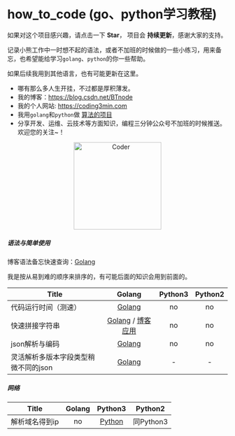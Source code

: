 # how_to_code (go、python学习教程)

如果对这个项目感兴趣，请点击一下 **Star**， 项目会 **持续更新**，感谢大家的支持。

记录小熊工作中一时想不起的语法，或者不加班的时候做的一些小练习，用来备忘，也希望能给学习`golang`、`python`的你一些帮助。

如果后续我用到其他语言，也有可能更新在这里。

* 哪有那么多人生开挂，不过都是厚积薄发。
* 我的博客：https://blog.csdn.net/BTnode
* 我的个人网站: https://coding3min.com
* 我用`golang`和`python`做 [算法的项目](https://github.com/pzqu/LeetCode)
* 分享开发、运维、云技术等方面知识，编程三分钟公众号不加班的时候推送。欢迎您的关注~！

<div align="center"><img border="0" src="https://coding3min.oss-accelerate.aliyuncs.com/coding3min/2020-03-06-115447.jpg" alt="Coder" title="gongzhonghao" with="200" height="200"></div>


##### 语法与简单使用

博客语法备忘快速查询：[Golang](https://coding3min.com/561.html)

我是按从易到难的顺序来排序的，有可能后面的知识会用到前面的。

|                  Title                   |                  Golang                  |     Python3                |           Python2 |
| ---- | :--------------------------------------: | :--------------------------------------: |  :--------------------------------------: | 
| 代码运行时间（测速）| [Golang](golang/easy/speed/speed.go) | no | no |
| 快速拼接字符串|[Golang](golang/easy/string/append_string.go) / [博客应用](https://coding3min.com/675.html)| no |  no |
| json解析与编码   | [Golang](golang/easy/json/parse_json.go) | no |  no |
| 灵活解析多版本字段类型稍微不同的json   | [Golang](golang/medium/json_interface/fixed_json.go) | - |  - |

##### 网络

|                  Title                   |                  Golang                  |     Python3                |           Python2 |
| ---- | :--------------------------------------: | :--------------------------------------: |  :--------------------------------------: | 
| 解析域名得到ip | no | [Python](python/network/pase_hostname.py) | 同Python3 |



